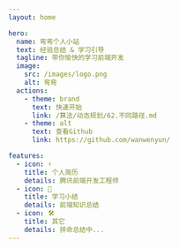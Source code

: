 ```yaml
---
layout: home

hero:
  name: 弯弯个人小站
  text: 经验总结 & 学习引导
  tagline: 带你愉快的学习前端开发
  image:
    src: /images/logo.png
    alt: 弯弯
  actions:
    - theme: brand
      text: 快速开始
      link: /算法/动态规划/62.不同路径.md
    - theme: alt
      text: 查看Github
      link: https://github.com/wanwenyun/

features:
  - icon: ⚡️
    title: 个人简历
    details: 腾讯前端开发工程师
  - icon: 🖖
    title: 学习小结
    details: 前端知识总结
  - icon: 🛠️
    title: 其它
    details: 拼命总结中...
---
```

